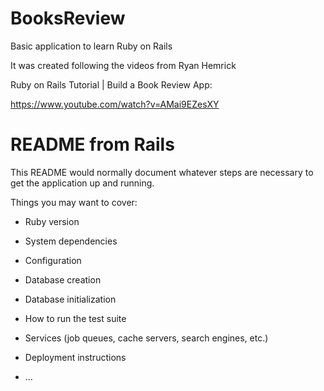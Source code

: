 # BooksReview
Basic application to learn Ruby on Rails

It was created following the videos from Ryan Hemrick

Ruby on Rails Tutorial | Build a Book Review App:

https://www.youtube.com/watch?v=AMai9EZesXY


# README from Rails

This README would normally document whatever steps are necessary to get the
application up and running.

Things you may want to cover:

* Ruby version

* System dependencies

* Configuration 

* Database creation 
      
* Database initialization

* How to run the test suite
    
* Services (job queues, cache servers, search engines, etc.)
    
* Deployment instructions
    
* ...

